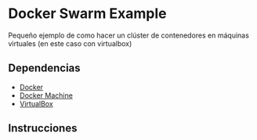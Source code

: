 # Docker Swarm Example

Pequeño ejemplo de como hacer un clúster de contenedores en máquinas virtuales (en este caso con virtualbox)

## Dependencias

- [Docker](https://www.docker.com/get-started)
- [Docker Machine](https://docs.docker.com/machine/install-machine/)
- [VirtualBox](https://www.virtualbox.org/wiki/Downloads)

## Instrucciones

